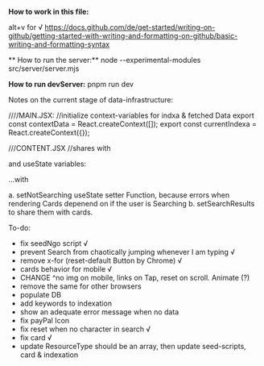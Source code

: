 **How to work in this file:**

alt+v for √
https://docs.github.com/de/get-started/writing-on-github/getting-started-with-writing-and-formatting-on-github/basic-writing-and-formatting-syntax


** How to run the server:**
node --experimental-modules src/server/server.mjs

**How to run devServer:**
pnpm run dev


Notes on the current stage of data-infrastructure:

////MAIN.JSX:
//initialize  context-variables for indxa & fetched Data
export const contextData = React.createContext([]);
export const currentIndexa = React.createContext({});

///CONTENT.JSX
//shares with <Search /> and <Cards /> useState variables:

...with <Search />
a. setNotSearching useState setter Function, because errors when rendering Cards depenend on if the user is Searching
b. setSearchResults to share them with cards.

To-do:
- fix seedNgo script √
- prevent Search from chaotically jumping whenever I am typing √
- remove x-for (reset-default Button by Chrome) √
- cards behavior for mobile √
- CHANGE ^no img on mobile, links on Tap, reset on scroll. Animate (?)
- remove the same for other browsers
- populate DB
- add keywords to indexation
- show an adequate error message when no data
- fix payPal Icon
- fix reset when no character in search √
- fix card √
- update ResourceType should be an array, then update seed-scripts, card & indexation


